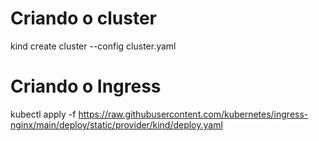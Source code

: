 # Criando o cluster
kind create cluster --config cluster.yaml

# Criando o Ingress
kubectl apply -f https://raw.githubusercontent.com/kubernetes/ingress-nginx/main/deploy/static/provider/kind/deploy.yaml

